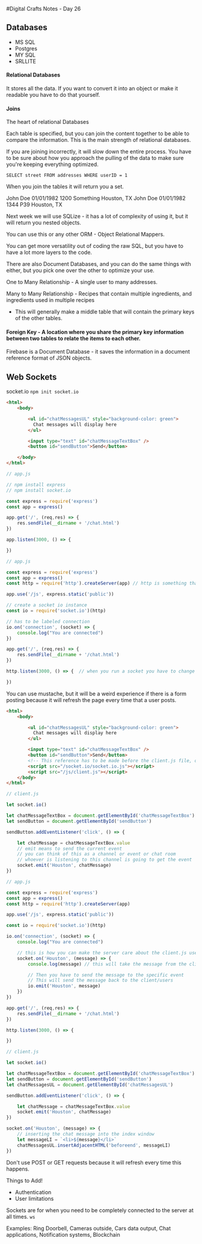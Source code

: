 #Digital Crafts Notes - Day 26

## Databases
* MS SQL
* Postgres
* MY SQL
* SRLLITE

#### Relational Databases

It stores all the data. If you want to convert it into an object or make it readable you have to do that yourself.

#### Joins

The heart of relational Databases

Each table is specified, but you can join the content together to be able to compare the information. This is the main strength of relational databases.

If you are joining incorrectly, it will slow down the entire process. You have to be sure about how you approach the pulling of the data to make sure you're keeping everything optimized.

`SELECT street FROM addresses WHERE userID = 1`

When you join the tables it will return you a set.

John Doe 01/01/1982 1200 Something Houston, TX
John Doe 01/01/1982 1344 P39 Houston, TX

Next week we will use SQLize - it has a lot of complexity of using it, but it will return you nested objects.

You can use this or any other ORM - Object Relational Mappers.

You can get more versatility out of coding the raw SQL, but you have to have a lot more layers to the code.

There are also Document Databases, and you can do the same things with either, but you pick one over the other to optimize your use.

One to Many Relationship - A single user to many addresses.

Many to Many Relationship - Recipes that contain multiple ingredients, and ingredients used in multiple recipes
* This will generally make a middle table that will contain the primary keys of the other tables.

#### Foreign Key - A location where you share the primary key information between two tables to relate the items to each other.

Firebase is a Document Database - it saves the information in a document reference format of JSON objects.

## Web Sockets

socket.io
`npm init socket.io`

```html
<html>
    <body>

        <ul id="chatMessagesUL" style="background-color: green">
          Chat messages will display here
        </ul>

        <input type="text" id="chatMessageTextBox" />
        <button id="sendButton">Send</button>

    </body>
</html>
```

```js
// app.js

// npm install express
// npm install socket.io

const express = require('express')
const app = express()

app.get('/', (req,res) => {
    res.sendFile(__dirname + '/chat.html')
})

app.listen(3000, () => {

})

```

```js
// app.js

const express = require('express')
const app = express()
const http = require('http').createServer(app) // http is something that allows you to perform socket operations

app.use('/js', express.static('public'))

// create a socket io instance
const io = require('socket.io')(http)

// has to be labeled connection
io.on('connection', (socket) => {
    console.log("You are connected")
})

app.get('/', (req,res) => {
    res.sendFile(__dirname + '/chat.html')
})

http.listen(3000, () => {  // when you run a socket you have to change app.listen to http.listen

})

```
You can use mustache, but it will be a weird experience if there is a form posting because it will refresh the page every time that a user posts.

```html
<html>
    <body>

        <ul id="chatMessagesUL" style="background-color: green">
          Chat messages will display here
        </ul>

        <input type="text" id="chatMessageTextBox" />
        <button id="sendButton">Send</button>
        <!-- This reference has to be made before the client.js file, otherwise the file won't know about sockets. -->
        <script src="/socket.io/socket.io.js"></script>
        <script src="/js/client.js"></script>
    </body>
</html>
```

```js
// client.js

let socket.io()

let chatMessageTextBox = document.getElementById('chatMessageTextBox')
let sendButton = document.getElementById('sendButton')

sendButton.addEventListener('click', () => {

    let chatMessage = chatMessageTextBox.value
    // emit means to send the current event
    // you can think of this as a channel or event or chat room
    // whoever is listening to this channel is going to get the event
    socket.emit('Houston', chatMessage)
})

```

```js
// app.js

const express = require('express')
const app = express()
const http = require('http').createServer(app)

app.use('/js', express.static('public'))

const io = require('socket.io')(http)

io.on('connection', (socket) => {
    console.log("You are connected")

    // this is how you can make the server care about the client.js user input
    socket.on('Houston', (message) => { 
        console.log(message) // this will take the message from the client and print it to the console

        // Then you have to send the message to the specific event
        // This will send the message back to the client/users
        io.emit('Houston', message)
    })
})

app.get('/', (req,res) => {
    res.sendFile(__dirname + '/chat.html')
})

http.listen(3000, () => {

})

```

```js
// client.js

let socket.io()

let chatMessageTextBox = document.getElementById('chatMessageTextBox')
let sendButton = document.getElementById('sendButton')
let chatMessagesUL = document.getElementById('chatMessagesUL')

sendButton.addEventListener('click', () => {

    let chatMessage = chatMessageTextBox.value
    socket.emit('Houston', chatMessage)
})

socket.on('Houston', (message) => { 
    // inserting the chat message into the index window
    let messageLI = `<li>${message}</li>`
    chatMessagesUL.insertAdjacentHTML('beforeend', messageLI)
})

```

Don't use POST or GET requests because it will refresh every time this happens.

Things to Add!
* Authentication
* User limitations

Sockets are for when you need to be completely connected to the server at all times. `ws`

Examples: Ring Doorbell, Cameras outside, Cars data output, Chat applications, Notification systems, Blockchain